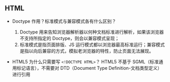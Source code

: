 ## HTML

- Doctype 作用？标准模式与兼容模式各有什么区别？

  1. Doctype 用来告知浏览器解析器以何种文档标准进行解析，如果该浏览器不支持所指定的 Doctype，则会以兼容模式呈现；
  2. 标准模式是指页面排版、JS 运行模式都以浏览器最高标准运行；兼容模式是指以向后兼容的方式，模拟老浏览器的特性，防止页面无法展现。

- HTML5 为什么只需要写 `<!DOCTYPE HTML>`？
  HTML5 不基于 SGML（标准通用标记语言），不需要对 DTD（Document Type Definition-文档类型定义）进行引用
